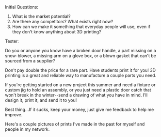 Initial Questions:

1. What is the market potential?
2. Are there any competitors? What exists right now?
3. How can we make it something that everyday people will use, even if they don't know anything about 3D printing?

Tester:

Do you or anyone you know have a broken door handle, a part missing on a snow-blower, a missing arm on a glove box, or a blown gasket that can't be sourced from a supplier?

Don't pay double the price for a rare part. Have students print it for you! 3D printing is a great and reliable way to manufacture a couple parts you need.

If you're getting started on a new project this summer and need a fixture or custom jig to hold an assembly, or you just need a plastic door catch that won't break in the winter--send a drawing of what you have in mind. I'll design it, print it, and send it to you! 

Best thing...If it sucks, keep your money, just give me feedback to help me improve.

Here's a couple pictures of prints I've made in the past for myself and people in my network.